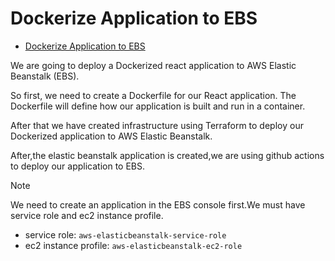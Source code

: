 # Dockerize Application to EBS

<!--toc:start-->

- [Dockerize Application to EBS](#dockerize-application-to-ebs)
<!--toc:end-->

We are going to deploy a Dockerized react application to AWS Elastic Beanstalk (EBS).

So first, we need to create a Dockerfile for our React application. The Dockerfile
will define how our application is built and run in a container.

After that we have created infrastructure using Terraform to deploy our Dockerized
application to AWS Elastic Beanstalk.

After,the elastic beanstalk application is created,we are using github actions to
deploy our application to EBS.

> [!NOTE]
> We need to create an application in the EBS console first.We
> must have service role and ec2 instance profile.
>
> - service role: `aws-elasticbeanstalk-service-role`
> - ec2 instance profile: `aws-elasticbeanstalk-ec2-role`
